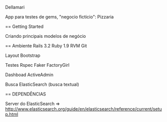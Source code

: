 Dellamari

App para testes de gems, "negocio ficticio": Pizzaria

== Getting Started

Criando principais modelos de negócio

== Ambiente
	Rails 3.2
	Ruby  1.9
	RVM
	Git

Layout
	Bootstrap

Testes
	Rspec
	Faker
	FactoryGirl

Dashboad
	ActiveAdmin

Busca 
	ElasticSearch (busca textual)


== DEPENDÊNCIAS

Server do ElasticSearch => http://www.elasticsearch.org/guide/en/elasticsearch/reference/current/setup.html
